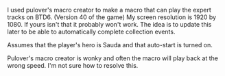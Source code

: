 I used pulover's macro creator to make a macro that can play the expert tracks on BTD6. (Version 40 of the game)
My screen resolution is 1920 by 1080. If yours isn't that it probably won't work. 
The idea is to update this later to be able to automatically complete collection events. 

Assumes that the player's hero is Sauda and that auto-start is turned on.

Pulover's macro creator is wonky and often the macro will play back at the wrong speed. I'm not sure how to resolve this.